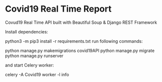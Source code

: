 # Covid19 Real Time Report
Covud19 Real Time API built with Beautiful Soup & Django REST Framework

Install dependencies:

python3 -m pip3 install -r requirements.txt
run following commands:

python manage.py makemigrations covid19API
python manage.py migrate
python manage.py runserver

and start Celery worker:

celery -A Covid19 worker -l info
